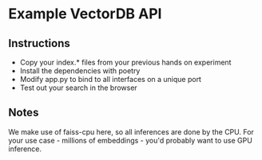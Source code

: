 # Example VectorDB API

## Instructions

- Copy your index.* files from your previous hands on experiment
- Install the dependencies with poetry
- Modify app.py to bind to all interfaces on a unique port
- Test out your search in the browser

## Notes

We make use of faiss-cpu here, so all inferences are done by the CPU.
For your use case - millions of embeddings - you'd probably want to use GPU inference.

